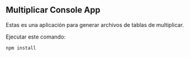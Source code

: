 ## Multiplicar Console App

Estas es una aplicación para generar archivos de tablas de multiplicar.

Ejecutar este comando:

```
npm install
```